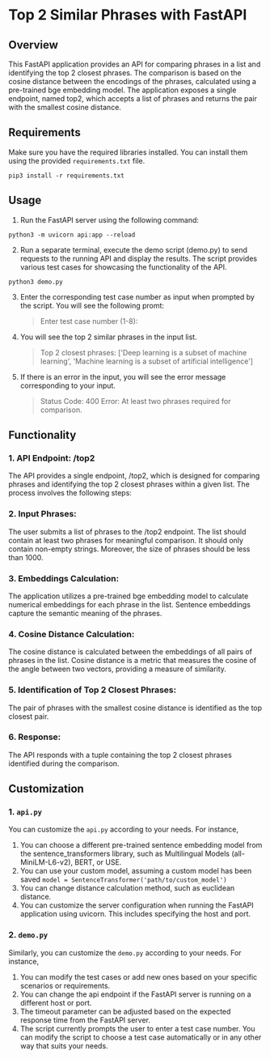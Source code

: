 # Top 2 Similar Phrases with FastAPI
  ## Overview
  This FastAPI application provides an API for comparing phrases in a list and identifying the top 2 closest phrases. The comparison is based on the cosine distance between the encodings of the phrases, calculated using a pre-trained bge embedding model. The application exposes a single endpoint, named top2, which accepts a list of phrases and returns the pair with the smallest cosine distance.
 ## Requirements
 Make sure you have the required libraries installed. You can install them using the provided `requirements.txt` file.
 
 ``` 
 pip3 install -r requirements.txt
```
 ## Usage
 1. Run the FastAPI server using the following command:
 ```
python3 -m uvicorn api:app --reload
 ```

2. Run a separate terminal, execute the demo script (demo.py) to send requests to the running API and display the results. The script provides various test cases for showcasing the functionality of the API.
 ```
python3 demo.py
 ```
   
3. Enter the corresponding test case number as input when prompted by the script. You will see the following promt:
   >  Enter test case number (1-8):
4. You will see the top 2 similar phrases in the input list.
   > Top 2 closest phrases: ['Deep learning is a subset of machine learning', 'Machine learning is a subset of artificial intelligence']
5. If there is an error in the input, you will see the error message corresponding to your input.
   > Status Code: 400
   > Error: At least two phrases required for comparison.
   
## Functionality
### 1. API Endpoint: /top2
The API provides a single endpoint, /top2, which is designed for comparing phrases and identifying the top 2 closest phrases within a given list. The process involves the following steps:

### 2. Input Phrases:
  The user submits a list of phrases to the /top2 endpoint.
  The list should contain at least two phrases for meaningful comparison.
  It should only contain non-empty strings.
  Moreover, the size of phrases should be less than 1000.
  
### 3. Embeddings Calculation:
The application utilizes a pre-trained bge embedding model to calculate numerical embeddings for each phrase in the list.
Sentence embeddings capture the semantic meaning of the phrases.
### 4. Cosine Distance Calculation:
The cosine distance is calculated between the embeddings of all pairs of phrases in the list.
Cosine distance is a metric that measures the cosine of the angle between two vectors, providing a measure of similarity.
### 5. Identification of Top 2 Closest Phrases:
The pair of phrases with the smallest cosine distance is identified as the top closest pair.
### 6. Response:
The API responds with a tuple containing the top 2 closest phrases identified during the comparison.
    
## Customization
### 1. `api.py`
You can customize the `api.py` according to your needs. For instance,
1. You can choose a different pre-trained sentence embedding model from the sentence_transformers library, such as Multilingual Models (all-MiniLM-L6-v2), BERT, or USE.
2. You can use your custom model, assuming a custom model has been saved
`model = SentenceTransformer('path/to/custom_model')`
3. You can change distance calculation method, such as euclidean distance.
4. You can customize the server configuration when running the FastAPI application using uvicorn. This includes specifying the host and port.
### 2. `demo.py`
Similarly, you can customize the `demo.py` according to your needs. For instance,
1. You can modify the test cases or add new ones based on your specific scenarios or requirements.
2. You can change the api endpoint if the FastAPI server is running on a different host or port.
3. The timeout parameter can be adjusted based on the expected response time from the FastAPI server.
4. The script currently prompts the user to enter a test case number. You can modify the script to choose a test case automatically or in any other way that suits your needs.
   
